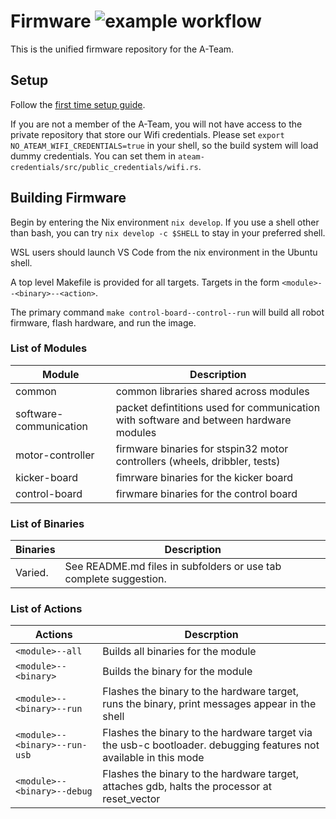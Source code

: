 # Firmware ![example workflow](https://github.com/SSL-A-Team/firmware/actions/workflows/CI.yml/badge.svg)

This is the unified firmware repository for the A-Team.

## Setup

Follow the [first time setup guide](SETUP.md).

If you are not a member of the A-Team, you will not have access to the private repository that store our Wifi credentials.
Please set `export NO_ATEAM_WIFI_CREDENTIALS=true` in your shell, so the build system will load dummy credentials. You can
set them in `ateam-credentials/src/public_credentials/wifi.rs`.

## Building Firmware

Begin by entering the Nix environment `nix develop`. If you use a shell other than bash, you can try `nix develop -c $SHELL` 
to stay in your preferred shell.

WSL users should launch VS Code from the nix environment in the Ubuntu shell.

A top level Makefile is provided for all targets. Targets in the form `<module>--<binary>--<action>`.

The primary command `make control-board--control--run` will build all robot firmware, flash hardware, and run the image.

### List of Modules

| Module                  | Description                                                                           |
|-------------------------|---------------------------------------------------------------------------------------|
| common                  | common libraries shared across modules                                                |
| software\-communication | packet defintitions used for communication with software and between hardware modules |
| motor-controller        | firmware binaries for stspin32 motor controllers (wheels, dribbler, tests)            |
| kicker-board            | fimrware binaries for the kicker board                                                |
| control-board           | firwmare binaries for the control board                                               |

### List of Binaries

| Binaries                | Description                                                       |
|-------------------------|-------------------------------------------------------------------|
| Varied.                 | See README.md files in subfolders or use tab complete suggestion. |

### List of Actions

| Actions                       | Descrption                                                                                                        |
|-------------------------------|-------------------------------------------------------------------------------------------------------------------|
| `<module>--all`               | Builds all binaries for the module                                                                                |
| `<module>--<binary>`          | Builds the binary for the module                                                                                  |
| `<module>--<binary>--run`     | Flashes the binary to the hardware target, runs the binary, print messages appear in the shell                    |
| `<module>--<binary>--run-usb` | Flashes the binary to the hardware target via the usb-c bootloader. debugging features not available in this mode |
| `<module>--<binary>--debug`   | Flashes the binary to the hardware target, attaches gdb, halts the processor at reset_vector                      |
